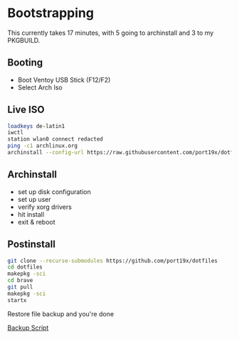 # Bootstrapping

This currently takes 17 minutes, with 5 going to archinstall and 3 to my PKGBUILD.

## Booting

- Boot Ventoy USB Stick (F12/F2)
- Select Arch Iso

## Live ISO

```sh
loadkeys de-latin1
iwctl
station wlan0 connect redacted
ping -c1 archlinux.org
archinstall --config-url https://raw.githubusercontent.com/port19x/dotfiles/master/archinstall.json
```

## Archinstall

- set up disk configuration
- set up user
- verify xorg drivers
- hit install
- exit & reboot

## Postinstall

```sh
git clone --recurse-submodules https://github.com/port19x/dotfiles
cd dotfiles
makepkg -sci
cd brave
git pull
makepkg -sci
startx
```

Restore file backup and you're done

[Backup Script](https://gist.github.com/port19x/8a3160e83d8ebf3b85b84e06aa9ea115)